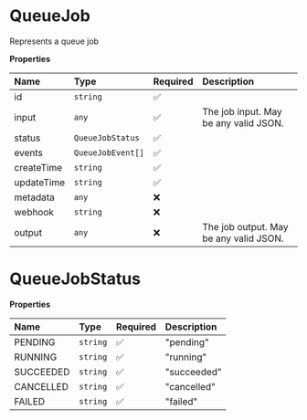# QueueJob

Represents a queue job

**Properties**

| Name       | Type              | Required | Description                            |
| :--------- | :---------------- | :------- | :------------------------------------- |
| id         | `string`          | ✅       |                                        |
| input      | `any`             | ✅       | The job input. May be any valid JSON.  |
| status     | `QueueJobStatus`  | ✅       |                                        |
| events     | `QueueJobEvent[]` | ✅       |                                        |
| createTime | `string`          | ✅       |                                        |
| updateTime | `string`          | ✅       |                                        |
| metadata   | `any`             | ❌       |                                        |
| webhook    | `string`          | ❌       |                                        |
| output     | `any`             | ❌       | The job output. May be any valid JSON. |

# QueueJobStatus

**Properties**

| Name      | Type     | Required | Description |
| :-------- | :------- | :------- | :---------- |
| PENDING   | `string` | ✅       | "pending"   |
| RUNNING   | `string` | ✅       | "running"   |
| SUCCEEDED | `string` | ✅       | "succeeded" |
| CANCELLED | `string` | ✅       | "cancelled" |
| FAILED    | `string` | ✅       | "failed"    |
